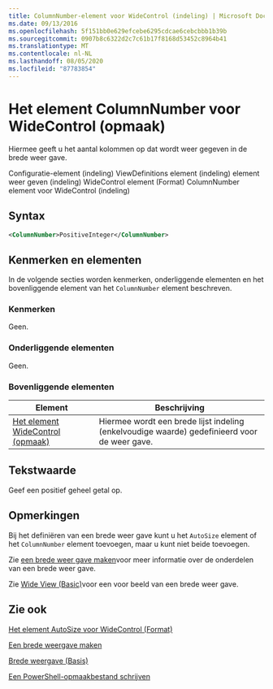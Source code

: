 ```yaml
---
title: ColumnNumber-element voor WideControl (indeling) | Microsoft Docs
ms.date: 09/13/2016
ms.openlocfilehash: 5f151bb0e629efcebe6295cdcae6cebcbbb1b39b
ms.sourcegitcommit: 0907b8c6322d2c7c61b17f8168d53452c8964b41
ms.translationtype: MT
ms.contentlocale: nl-NL
ms.lasthandoff: 08/05/2020
ms.locfileid: "87783854"
---
```

# <a name="columnnumber-element-for-widecontrol-format"></a>Het element ColumnNumber voor WideControl (opmaak)

Hiermee geeft u het aantal kolommen op dat wordt weer gegeven in de brede weer gave.

Configuratie-element (indeling) ViewDefinitions element (indeling) element weer geven (indeling) WideControl element (Format) ColumnNumber element voor WideControl (indeling)

## <a name="syntax"></a>Syntax

```xml
<ColumnNumber>PositiveInteger</ColumnNumber>
```

## <a name="attributes-and-elements"></a>Kenmerken en elementen

In de volgende secties worden kenmerken, onderliggende elementen en het bovenliggende element van het `ColumnNumber` element beschreven.

### <a name="attributes"></a>Kenmerken

Geen.

### <a name="child-elements"></a>Onderliggende elementen

Geen.

### <a name="parent-elements"></a>Bovenliggende elementen

|Element|Beschrijving|
|-------------|-----------------|
|[Het element WideControl (opmaak)](./widecontrol-element-format.md)|Hiermee wordt een brede lijst indeling (enkelvoudige waarde) gedefinieerd voor de weer gave.|

## <a name="text-value"></a>Tekstwaarde

Geef een positief geheel getal op.

## <a name="remarks"></a>Opmerkingen

Bij het definiëren van een brede weer gave kunt u het `AutoSize` element of het `ColumnNumber` element toevoegen, maar u kunt niet beide toevoegen.

Zie [een brede weer gave maken](./creating-a-wide-view.md)voor meer informatie over de onderdelen van een brede weer gave.

Zie [Wide View (Basic)](./wide-view-basic.md)voor een voor beeld van een brede weer gave.

## <a name="see-also"></a>Zie ook

[Het element AutoSize voor WideControl (Format)](./autosize-element-for-widecontrol-format.md)

[Een brede weergave maken](./creating-a-wide-view.md)

[Brede weergave (Basis)](./wide-view-basic.md)

[Een PowerShell-opmaakbestand schrijven](./writing-a-powershell-formatting-file.md)

